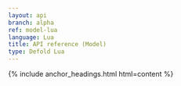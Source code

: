 ```yaml
---
layout: api
branch: alpha
ref: model-lua
language: Lua
title: API reference (Model)
type: Defold Lua
---
```

{% include anchor_headings.html html=content %}